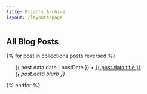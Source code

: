 ```yaml
---
title: Brian's Archive
layout: /layouts/page
---
```


<h2><i class="fa-solid fa-box-archive"></i> All Blog Posts</h2>
{% for post in collections.posts reversed %}
<ul>
    {{ post.data.date | postDate }} • <a href="{{ post.url }}">{{ post.data.title }}</a><br>
    <em>{{ post.data.blurb }}</em>
</ul>
{% endfor %}